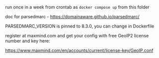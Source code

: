 run once in a week from crontab as `docker compose up` from this folder

doc for parsedmarc - https://domainaware.github.io/parsedmarc/

PARSEDMARC_VERSION is pinned to 8.3.0, you can change in Dockerfile

register at maxmind.com and get your config with free GeoIP2 license number and key here:

https://www.maxmind.com/en/accounts/current/license-key/GeoIP.conf
